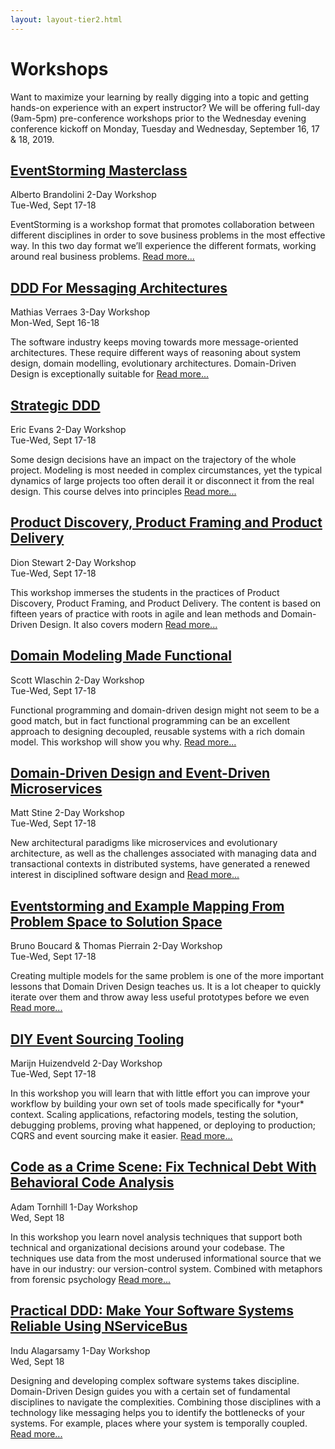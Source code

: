 ```yaml
---
layout: layout-tier2.html
---
```


<div class="container">
    <div class="col-lg-8 col-lg-offset-2">
        <h1 class="text-center">Workshops</h1>
        <!--<p style="text-align: center;"><strong>Registration will be on Monday from 8am - 9am and Tuesday from 7am - 9am</strong></p>
        <p style="text-align: center;"><strong>Workshops will run from 9am - 5pm</strong></p>-->
        <p>Want to maximize your learning by really digging into a topic and getting hands-on experience with an expert instructor? We will be offering full-day (9am-5pm) pre-conference workshops prior to the Wednesday evening conference kickoff on Monday, Tuesday and Wednesday, September 16, 17 & 18, 2019.</p>
        <p></p>
        <!--<div class="row">
            <div class="col-xs-12" align="center">
                <a class="btn" style="margin-bottom: 0;" href="https://ti.to/eddd/explore-ddd-2019">GET YOUR TICKET</a>
            </div>
        </div>-->
    </div>
</div>

<div class="container">
    <div class="col-lg-10 col-lg-offset-1">
        <!-- begin workshop element -->
        <div class="row">
            <div class="col-xs-12 col-sm-2">
                <div class="speaker-container">
                    <a href="eventstorming-masterclass.html"><div class="speaker-img alberto-brandolini"></div></a>
                    </div>
                </div>
            <div class="col-xs-12 col-sm-10 workshop-list">
                <h2><a href="eventstorming-masterclass.html">EventStorming Masterclass</a></h2>
                <p>
                    <span class="workshops--speaker-name">Alberto Brandolini</span>
                    <span class="workshops--duration">2-Day Workshop<br>Tue-Wed, Sept 17-18</span>
                </p>
                <p>EventStorming is a workshop format that promotes collaboration between different disciplines in order to sove business problems in the most effective way. In this two day format we’ll experience the different formats, working around real business problems. <a href="eventstorming-masterclass.html">Read more...</a></p>
            </div>
        </div>
        <!-- begin workshop element -->
        <div class="row">
            <div class="col-xs-12 col-sm-2">
                <div class="speaker-container">
                    <a href="ddd-for-messaging-architectures.html"><div class="speaker-img mathias-verraes"></div></a>
                    </div>
                </div>
            <div class="col-xs-12 col-sm-10 workshop-list">
                <h2><a href="ddd-for-messaging-architectures.html">DDD For Messaging Architectures</a></h2>
                <p>
                    <span class="workshops--speaker-name">Mathias Verraes</span>
                    <span class="workshops--duration">3-Day Workshop<br>Mon-Wed, Sept 16-18</span>
                </p>
                <p>The software industry keeps moving towards more message-oriented architectures. These require different ways of reasoning about system design, domain modelling, evolutionary architectures. Domain-Driven Design is exceptionally suitable for <a href="ddd-for-messaging-architectures.html">Read more...</a></p>
            </div>
        </div>
        <!-- begin workshop element -->
        <div class="row">
            <div class="col-xs-12 col-sm-2">
                <div class="speaker-container">
                    <a href="strategic-ddd.html"><div class="speaker-img eric-evans"></div></a>
                </div>
            </div>
            <div class="col-xs-12 col-sm-10 workshop-list">
                <h2><a href="strategic-ddd.html">Strategic DDD</a></h2>
                <p>
                    <span class="workshops--speaker-name">Eric Evans</span>
                    <span class="workshops--duration">2-Day Workshop<br>Tue-Wed, Sept 17-18</span>
                </p>
                <p>Some design decisions have an impact on the trajectory of the whole project. Modeling is most needed in complex circumstances, yet the typical dynamics of large projects too often derail it or disconnect it from the real design. This course delves into principles <a href="strategic-ddd.html">Read more...</a></p>
            </div>
        </div>
        <!-- begin workshop element -->
        <div class="row">
            <div class="col-xs-12 col-sm-2">
                <div class="speaker-container">
                    <a href="product-discovery-product-framing-and-product-delivery.html"><div class="speaker-img dion-stewart"></div></a>
                </div>
            </div>
            <div class="col-xs-12 col-sm-10 workshop-list">
                <h2><a href="product-discovery-product-framing-and-product-delivery.html">Product Discovery, Product Framing and Product Delivery</a></h2>
                <p>
                    <span class="workshops--speaker-name">Dion Stewart</span>
                    <span class="workshops--duration">2-Day Workshop<br>Tue-Wed, Sept 17-18</span>
                </p>
                <p>This workshop immerses the students in the practices of Product Discovery, Product Framing, and Product Delivery. The content is based on fifteen years of practice with roots in agile and lean methods and Domain-Driven Design. It also covers modern <a href="product-discovery-product-framing-and-product-delivery.html">Read more...</a></p>
            </div>
        </div>
        <!-- begin workshop element -->
        <div class="row">
            <div class="col-xs-12 col-sm-2">
                <div class="speaker-container">
                    <a href="domain-modeling-made-functional.html"><div class="speaker-img scott-wlaschin"></div></a>
                </div>
            </div>
            <div class="col-xs-12 col-sm-10 workshop-list">
                <h2><a href="domain-modeling-made-functional.html">Domain Modeling Made Functional</a></h2>
                <p>
                    <span class="workshops--speaker-name">Scott Wlaschin</span>
                    <span class="workshops--duration">2-Day Workshop<br>Tue-Wed, Sept 17-18</span>
                </p>
                <p>Functional programming and domain-driven design might not seem to be a good match, but in fact functional programming can be an excellent approach to designing decoupled, reusable systems with a rich domain model. This workshop will show you why. <a href="domain-modeling-made-functional.html">Read more...</a></p>
            </div>
        </div>
        <!-- begin workshop element -->
        <div class="row">
            <div class="col-xs-12 col-sm-2">
                <div class="speaker-container">
                    <a href="domain-driven-design-and-event-driven-microservices.html"><div class="speaker-img matt-stine"></div></a>
                </div>
            </div>
            <div class="col-xs-12 col-sm-10 workshop-list">
                <h2><a href="domain-driven-design-and-event-driven-microservices.html">Domain-Driven Design and Event-Driven Microservices</a></h2>
                <p>
                    <span class="workshops--speaker-name">Matt Stine</span>
                    <span class="workshops--duration">2-Day Workshop<br>Tue-Wed, Sept 17-18</span>
                </p>
                <p>New architectural paradigms like microservices and evolutionary architecture, as well as the challenges associated with managing data and transactional contexts in distributed systems, have generated a renewed interest in disciplined software design and <a href="domain-driven-design-and-event-driven-microservices.html">Read more...</a></p>
            </div>
        </div>
        <!-- begin workshop element -->
        <div class="row">
            <div class="col-xs-12 col-sm-2">
                <div class="speaker-container">
                    <a href="eventstorming-and-example-mapping-from-problem-space-to-solution-space.html"><div class="co-workshop-img bruno-and-thomas"></div></a>
                </div>
            </div>
            <div class="col-xs-12 col-sm-10 workshop-list">
                <h2><a href="eventstorming-and-example-mapping-from-problem-space-to-solution-space.html">Eventstorming and Example Mapping From Problem Space to Solution Space</a></h2>
                <p>
                    <span class="workshops--speaker-name">Bruno Boucard &amp; Thomas Pierrain</span>
                    <span class="workshops--duration">2-Day Workshop<br>Tue-Wed, Sept 17-18</span>
                </p>
                <p>Creating multiple models for the same problem is one of the more important lessons that Domain Driven Design teaches us. It is a lot cheaper to quickly iterate over them and throw away less useful prototypes before we even <a href="eventstorming-and-example-mapping-from-problem-space-to-solution-space.html">Read more...</a></p>
            </div>
        </div>
        <!-- begin workshop element -->
        <div class="row">
            <div class="col-xs-12 col-sm-2">
                <div class="speaker-container">
                    <a href="diy-event-sourcing-tooling.html"><div class="speaker-img marijn-huizendveld"></div></a>
                </div>
            </div>
            <div class="col-xs-12 col-sm-10 workshop-list">
                <h2><a href="diy-event-sourcing-tooling.html">DIY Event Sourcing Tooling</a></h2>
                <p>
                    <span class="workshops--speaker-name">Marijn Huizendveld</span>
                    <span class="workshops--duration">2-Day Workshop<br>Tue-Wed, Sept 17-18</span>
                </p>
                <p>In this workshop you will learn that with little effort you can improve your workflow by building your own set of tools made specifically for *your* context. Scaling applications, refactoring models, testing the solution, debugging problems, proving what happened, or deploying to production; CQRS and event sourcing make it easier. <a href="diy-event-sourcing-tooling.html">Read more...</a></p>
            </div>
        </div>
        <!-- begin workshop element -->
        <div class="row">
            <div class="col-xs-12 col-sm-2">
                <div class="speaker-container">
                    <a href="code-as-a-crime-scene.html"><div class="speaker-img adam-tornhill"></div></a>
                </div>
            </div>
            <div class="col-xs-12 col-sm-10 workshop-list">
                <h2><a href="code-as-a-crime-scene.html">Code as a Crime Scene: Fix Technical Debt With Behavioral Code Analysis</a></h2>
                <p>
                    <span class="workshops--speaker-name">Adam Tornhill</span>
                    <span class="workshops--duration">1-Day Workshop<br>Wed, Sept 18</span>
                </p>
                <p>In this workshop you learn novel analysis techniques that support both technical and organizational decisions around your codebase. The techniques use data from the most underused informational source that we have in our industry: our version-control system. Combined with metaphors from forensic psychology <a href="code-as-a-crime-scene.html">Read more...</a></p>
            </div>
        </div>
        <!-- begin workshop element -->
        <div class="row">
            <div class="col-xs-12 col-sm-2">
                <div class="speaker-container">
                    <a href="practical-ddd.html"><div class="speaker-img indu-alagarsamy"></div></a>
                </div>
            </div>
            <div class="col-xs-12 col-sm-10 workshop-list">
                <h2><a href="practical-ddd.html">Practical DDD: Make Your Software Systems Reliable Using NServiceBus</a></h2>
                <p>
                    <span class="workshops--speaker-name">Indu Alagarsamy</span>
                    <span class="workshops--duration">1-Day Workshop<br>Wed, Sept 18</span>
                </p>
                <p>Designing and developing complex software systems takes discipline. Domain-Driven Design guides you with a certain set of fundamental disciplines to navigate the complexities. Combining those disciplines with a technology like messaging helps you to identify the bottlenecks of your systems. For example, places where your system is temporally coupled. <a href="practical-ddd.html">Read more...</a></p> 
            </div>
        </div>
    </div> <!-- container -->
</div>
